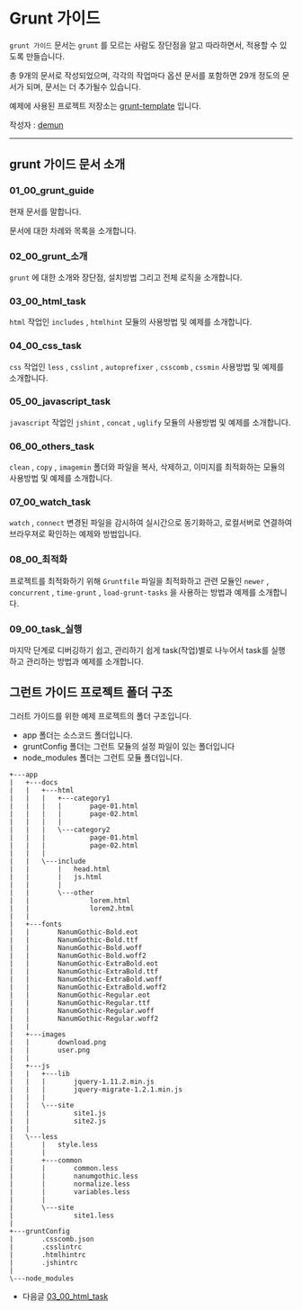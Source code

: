 # Grunt 가이드

`grunt 가이드` 문서는 `grunt` 를 모르는 사람도 장단점을 알고 따라하면서, 적용할 수 있도록 만들습니다. 

총 9개의 문서로 작성되었으며, 각각의 작업마다 옵션 문서를 포함하면 29개 정도의 문서가 되며, 문서는 더 추가될수 있습니다.

예제에 사용된 프로젝트 저장소는 [grunt-template](https://github.com/demun/grunt-template) 입니다.


작성자 : [demun](http://demun.tistory.com/)


***



## grunt 가이드 문서 소개


### 01_00_grunt_guide

현재 문서를 말합니다. 

문서에 대한 차례와 목록을 소개합니다.



### 02_00_grunt_소개

`grunt` 에 대한 소개와 장단점, 설치방법 그리고 전체 로직을 소개합니다.


### 03_00_html_task

`html` 작업인 `includes` , `htmlhint` 모듈의 사용방법 및 예제를 소개합니다.


### 04_00_css_task

`css` 작업인 `less` , `csslint` , `autoprefixer` , `csscomb` , `cssmin` 사용방법 및 예제를 소개합니다.



### 05_00_javascript_task

`javascript` 작업인 `jshint` , `concat` , `uglify` 모듈의 사용방법 및 예제를 소개합니다.



### 06_00_others_task

`clean` , `copy` , `imagemin` 폴더와 파일을 복사, 삭제하고, 이미지를 최적화하는 모듈의 사용방법 및 예제를 소개합니다.



### 07_00_watch_task

`watch` , `connect` 변경된 파일을 감시하여 실시간으로 동기화하고, 로컬서버로 연결하여 브라우져로 확인하는 예제와 방법입니다.



### 08_00_최적화

프로젝트를 최적화하기 위해 `Gruntfile` 파일을 최적화하고 관련 모듈인 `newer` , `concurrent` , `time-grunt` , `load-grunt-tasks` 을 사용하는 방법과 예제를 소개합니다.


### 09_00_task_실행

마지막 단계로 디버깅하기 쉽고, 관리하기 쉽게 task(작업)별로 나누어서 task를 실행하고 관리하는 방법과 예제를 소개합니다.





## 그런트 가이드 프로젝트 폴더 구조

그러트 가이드를 위한 예제 프로젝트의 폴더 구조입니다.

- app 폴더는 소스코드 폴더입니다.
- gruntConfig 폴더는 그런트 모듈의 설정 파일이 있는 폴더입니다
- node_modules 폴더는 그런트 모듈 폴더입니다.


```
+---app
|   +---docs
|   |   +---html
|   |   |   +---category1
|   |   |   |       page-01.html
|   |   |   |       page-02.html
|   |   |   |       
|   |   |   \---category2
|   |   |           page-01.html
|   |   |           page-02.html
|   |   |           
|   |   \---include
|   |       |   head.html
|   |       |   js.html
|   |       |   
|   |       \---other
|   |               lorem.html
|   |               lorem2.html
|   |               
|   +---fonts
|   |       NanumGothic-Bold.eot
|   |       NanumGothic-Bold.ttf
|   |       NanumGothic-Bold.woff
|   |       NanumGothic-Bold.woff2
|   |       NanumGothic-ExtraBold.eot
|   |       NanumGothic-ExtraBold.ttf
|   |       NanumGothic-ExtraBold.woff
|   |       NanumGothic-ExtraBold.woff2
|   |       NanumGothic-Regular.eot
|   |       NanumGothic-Regular.ttf
|   |       NanumGothic-Regular.woff
|   |       NanumGothic-Regular.woff2
|   |       
|   +---images
|   |       download.png
|   |       user.png
|   |       
|   +---js
|   |   +---lib
|   |   |       jquery-1.11.2.min.js
|   |   |       jquery-migrate-1.2.1.min.js
|   |   |       
|   |   \---site
|   |           site1.js
|   |           site2.js
|   |           
|   \---less
|       |   style.less
|       |   
|       +---common
|       |       common.less
|       |       nanumgothic.less
|       |       normalize.less
|       |       variables.less
|       |       
|       \---site
|               site1.less
|               
+---gruntConfig
|       .csscomb.json
|       .csslintrc
|       .htmlhintrc
|       .jshintrc
|       
\---node_modules
```

- 다음글 [03_00_html_task](03_00_html_task.md)


